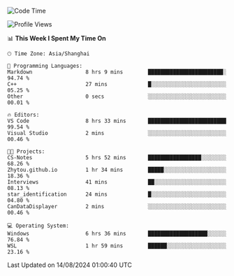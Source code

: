 <!--START_SECTION:waka-->
![Code Time](http://img.shields.io/badge/Code%20Time-1%2C898%20hrs%2039%20mins-blue)

![Profile Views](http://img.shields.io/badge/Profile%20Views-3-blue)

📊 **This Week I Spent My Time On** 

```text
🕑︎ Time Zone: Asia/Shanghai

💬 Programming Languages: 
Markdown                 8 hrs 9 mins        ████████████████████████░   94.74 % 
C++                      27 mins             █░░░░░░░░░░░░░░░░░░░░░░░░   05.25 % 
Other                    0 secs              ░░░░░░░░░░░░░░░░░░░░░░░░░   00.01 % 

🔥 Editors: 
VS Code                  8 hrs 33 mins       █████████████████████████   99.54 % 
Visual Studio            2 mins              ░░░░░░░░░░░░░░░░░░░░░░░░░   00.46 % 

🐱‍💻 Projects: 
CS-Notes                 5 hrs 52 mins       █████████████████░░░░░░░░   68.26 % 
Zhytou.github.io         1 hr 34 mins        █████░░░░░░░░░░░░░░░░░░░░   18.36 % 
Interviews               41 mins             ██░░░░░░░░░░░░░░░░░░░░░░░   08.13 % 
star_identification      24 mins             █░░░░░░░░░░░░░░░░░░░░░░░░   04.80 % 
CanDataDisplayer         2 mins              ░░░░░░░░░░░░░░░░░░░░░░░░░   00.46 % 

💻 Operating System: 
Windows                  6 hrs 36 mins       ███████████████████░░░░░░   76.84 % 
WSL                      1 hr 59 mins        ██████░░░░░░░░░░░░░░░░░░░   23.16 % 
```


 Last Updated on 14/08/2024 01:00:40 UTC
<!--END_SECTION:waka-->